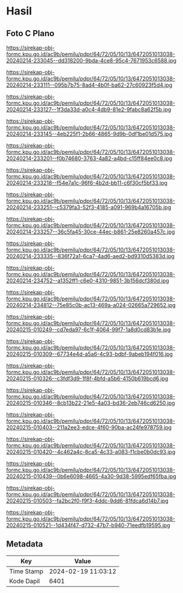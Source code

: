# Hasil

## Foto C Plano

https://sirekap-obj-formc.kpu.go.id/ac9b/pemilu/pdpr/64/72/05/10/13/6472051013038-20240214-233045--dd318200-9bda-4ce8-95c4-7671953c6588.jpg

https://sirekap-obj-formc.kpu.go.id/ac9b/pemilu/pdpr/64/72/05/10/13/6472051013038-20240214-233111--095b7b75-8ad4-4b0f-ba62-27c60923f5d4.jpg

https://sirekap-obj-formc.kpu.go.id/ac9b/pemilu/pdpr/64/72/05/10/13/6472051013038-20240214-233127--1f3da33d-a0c4-4db9-81e2-9fabc8a62f5b.jpg

https://sirekap-obj-formc.kpu.go.id/ac9b/pemilu/pdpr/64/72/05/10/13/6472051013038-20240214-233145--4eb225f1-2b66-4865-9d9b-0df1be01d575.jpg

https://sirekap-obj-formc.kpu.go.id/ac9b/pemilu/pdpr/64/72/05/10/13/6472051013038-20240214-233201--f0b74680-3763-4a82-a4bd-c15ff84ee0c8.jpg

https://sirekap-obj-formc.kpu.go.id/ac9b/pemilu/pdpr/64/72/05/10/13/6472051013038-20240214-233218--f54e7a1c-96f6-4b2d-bb11-c6f30cf5bf33.jpg

https://sirekap-obj-formc.kpu.go.id/ac9b/pemilu/pdpr/64/72/05/10/13/6472051013038-20240214-233251--c5379fa3-52f3-4185-a091-969b4a16705b.jpg

https://sirekap-obj-formc.kpu.go.id/ac9b/pemilu/pdpr/64/72/05/10/13/6472051013038-20240214-233257--36c5fa45-30ce-44ec-b861-25e8260a457c.jpg

https://sirekap-obj-formc.kpu.go.id/ac9b/pemilu/pdpr/64/72/05/10/13/6472051013038-20240214-233335--836f72a1-6ca7-4ad6-aed2-bd9310d5383d.jpg

https://sirekap-obj-formc.kpu.go.id/ac9b/pemilu/pdpr/64/72/05/10/13/6472051013038-20240214-234752--a1352ff1-c6e0-4310-9851-3b156dcf380d.jpg

https://sirekap-obj-formc.kpu.go.id/ac9b/pemilu/pdpr/64/72/05/10/13/6472051013038-20240214-234812--75e85c0b-ac13-469a-a024-02665a729652.jpg

https://sirekap-obj-formc.kpu.go.id/ac9b/pemilu/pdpr/64/72/05/10/13/6472051013038-20240215-010249--cd7eda97-6c1f-4064-99f7-1a8d0cd83b1e.jpg

https://sirekap-obj-formc.kpu.go.id/ac9b/pemilu/pdpr/64/72/05/10/13/6472051013038-20240215-010309--67734e4d-a5a6-4c93-bdbf-9abeb194f016.jpg

https://sirekap-obj-formc.kpu.go.id/ac9b/pemilu/pdpr/64/72/05/10/13/6472051013038-20240215-010326--c3fdf3d9-1f8f-4bfd-a5b6-4150b619bcd6.jpg

https://sirekap-obj-formc.kpu.go.id/ac9b/pemilu/pdpr/64/72/05/10/13/6472051013038-20240215-010346--8cb13b22-21e5-4a03-bd36-2eb746cd6250.jpg

https://sirekap-obj-formc.kpu.go.id/ac9b/pemilu/pdpr/64/72/05/10/13/6472051013038-20240215-010403--211a2ee3-edce-4f60-90ba-ac24fe978759.jpg

https://sirekap-obj-formc.kpu.go.id/ac9b/pemilu/pdpr/64/72/05/10/13/6472051013038-20240215-010420--4c462a4c-8ca5-4c33-a083-f1cbe0b0dc93.jpg

https://sirekap-obj-formc.kpu.go.id/ac9b/pemilu/pdpr/64/72/05/10/13/6472051013038-20240215-010439--0b6e6098-4665-4a30-9d38-5995edf65fba.jpg

https://sirekap-obj-formc.kpu.go.id/ac9b/pemilu/pdpr/64/72/05/10/13/6472051013038-20240215-010503--fa2bc2f0-f9f3-4ddc-9dd6-81fdca6d14b7.jpg

https://sirekap-obj-formc.kpu.go.id/ac9b/pemilu/pdpr/64/72/05/10/13/6472051013038-20240215-010521--1d434f47-d732-47b7-b940-71eedfb19595.jpg


## Metadata

| Key        | Value               |
| ---------- | ------------------- |
| Time Stamp | 2024-02-19 11:03:12 |
| Kode Dapil | 6401                |



